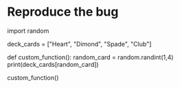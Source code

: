 # Reproduce the bug
import random

deck_cards = ["Heart", "Dimond", "Spade", "Club"]

def custom_function():
    random_card = random.randint(1,4)
    print(deck_cards[random_card])

custom_function()